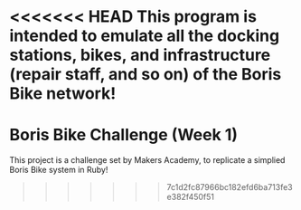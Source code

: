 <<<<<<< HEAD
This program is intended to emulate all the docking stations, bikes, and infrastructure (repair staff, and so on)
of the Boris Bike network!
=======
# Boris Bike Challenge (Week 1)
This project is a challenge set by Makers Academy, to replicate a simplied Boris Bike system in Ruby! 

>>>>>>> 7c1d2fc87966bc182efd6ba713fe3e382f450f51
